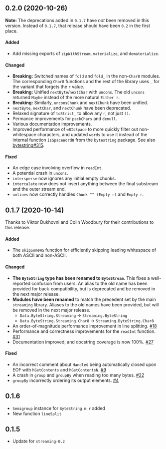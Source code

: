 ## 0.2.0 (2020-10-26)

**Note:** The deprecations added in `0.1.7` have *not* been removed in this
version. Instead of `0.1.7`, that release should have been `0.2` in the first
place.

#### Added

- Add missing exports of `zipWithStream`, `materialize`, and `dematerialize`.

#### Changed

- **Breaking:** Switched names of `fold` and `fold_` in the non-`Char8` modules.
  The corresponding `Char8` functions and the rest of the library uses `_` for
  the variant that forgets the `r` value.
- **Breaking:** Unified `nextByte`/`nextChar` with `uncons`. The old `uncons`
  returned `Maybe` instead of the more natural `Either r`.
- **Breaking:** Similarly, `unconsChunk` and `nextChunk` have been unified.
- `nextByte`, `nextChar`, and `nextChunk` have been deprecated.
- Relaxed signature of `toStrict_` to allow any `r`, not just `()`.
- Permance improvements for `packChars` and `denull`.
- Various documentation improvements.
- Improved performance of `w8IsSpace` to more quickly filter out non-whitespace
  characters, and updated `words` to use it instead of the internal function
  `isSpaceWord8` from the `bytestring` package. See also
  [bytestring#315](https://github.com/haskell/bytestring/pull/315).

#### Fixed

- An edge case involving overflow in `readInt`.
- A potential crash in `uncons`.
- `intersperse` now ignores any initial empty chunks.
- `intercalate` now does not insert anything between the final substream and the
  outer stream end.
- `unlines` now correctly handles `Chunk "" (Empty r)` and `Empty r`.

## 0.1.7 (2020-10-14)

Thanks to Viktor Dukhovni and Colin Woodbury for their contributions to this release.

#### Added

- The `skipSomeWS` function for efficiently skipping leading whitespace of both
  ASCII and non-ASCII.

#### Changed

- **The `ByteString` type has been renamed to `ByteStream`**. This fixes a
  well-reported confusion from users. An alias to the old name has been provided
  for back-compatibility, but is deprecated and be removed in the next major
  release.
- **Modules have been renamed** to match the precedent set by the main
  `streaming` library. Aliases to the old names have been provided, but will be
  removed in the next major release.
  - `Data.ByteString.Streaming` -> `Streaming.ByteString`
  - `Data.ByteString.Streaming.Char8` -> `Streaming.ByteString.Char8`
- An order-of-magnitude performance improvement in line splitting. [#18]
- Performance and correctness improvements for the `readInt` function. [#31]
- Documentation improved, and docstring coverage is now 100%. [#27]

#### Fixed

- An incorrect comment about `Handle`s being automatically closed upon EOF with
  `hGetContents` and `hGetContentsN`. [#9]
- A crash in `group` and `groupBy` when reading too many bytes. [#22]
- `groupBy` incorrectly ordering its output elements. [#4]

[#9]: https://github.com/haskell-streaming/streaming-bytestring/issues/9
[#18]: https://github.com/haskell-streaming/streaming-bytestring/pull/18
[#22]: https://github.com/haskell-streaming/streaming-bytestring/pull/22
[#4]: https://github.com/haskell-streaming/streaming-bytestring/issues/4
[#27]: https://github.com/haskell-streaming/streaming-bytestring/pull/27
[#31]: https://github.com/haskell-streaming/streaming-bytestring/pull/31

## 0.1.6

- `Semigroup` instance for `ByteString m r` added
- New function `lineSplit`

## 0.1.5

- Update for `streaming-0.2`
